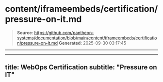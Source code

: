 # content/iframeembeds/certification/pressure-on-it.md

> **Source**: https://github.com/pantheon-systems/documentation/blob/main/content/iframeembeds/certification/pressure-on-it.md
> **Generated**: 2025-09-30 03:17:45

---

---
title: WebOps Certification
subtitle: "Pressure on IT"
---

<Partial file="certification-guide/pressure-on-it.md" />
